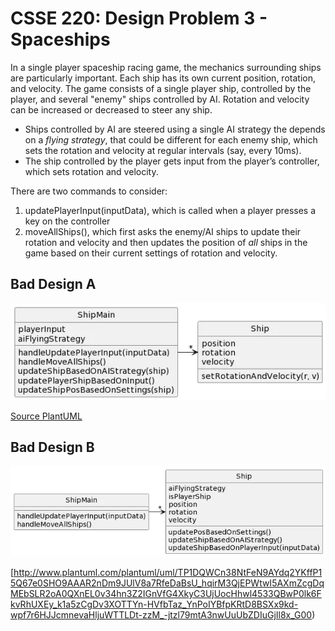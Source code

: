 # CSSE 220: Design Problem 3 - Spaceships
In a single player spaceship racing game, the mechanics surrounding ships are particularly important.  Each ship has its own current position, rotation, and velocity.  The game consists of a single player ship, controlled by the player, and several "enemy" ships controlled by AI.  Rotation and velocity can be increased or decreased to steer any ship. 
  - Ships controlled by AI are steered using a single AI strategy the depends on a *flying strategy*, that could be different for each enemy ship, which sets the rotation and velocity at regular intervals (say, every 10ms). 
  - The ship controlled by the player gets input from the player’s controller, which sets rotation and velocity. 

There are two commands to consider: 
  1. updatePlayerInput(inputData), which is called when a player presses a key on the controller 
  2. moveAllShips(), which first asks the enemy/AI ships to update their rotation and velocity and then updates the position of *all* ships in the game based on their current settings of rotation and velocity.

## Bad Design A
<img src="DP3_A.png" alt="Bad Design A" width="800"/>

[Source PlantUML](http://www.plantuml.com/plantuml/uml/NP31QiCm38RlVWhJKpgsLnZD68CUoih2TXUnICLSsLXA88oz--pCoq8lGlh_tv-H3gAGTBnw8v_44H9ShUZiCTT4_UAOteE8xIuKJq1iluorqSECwSXnr3m1lVYPUEWqWU8mP-a2x3o-HvU5yt-ueLAVGM6_XavXmjRxmfUcoEFoginF8EXUkJt-aHl9Qisiv4ro-UG6SWvItGvLYGUf5FEzMUrthI2a53YtAIZKTa8VUjAobg2-LQDbzr6D9jtRQPznPZtImwFTtUqMiZaWktp87m00)

## Bad Design B
<img src="DP3_B.png" alt="Bad Design B" width="800"/>

[http://www.plantuml.com/plantuml/uml/TP1DQWCn38NtFeN9AYdq2YKffP15Q67e0SHO9AAAR2nDm9JUlV8a7RfeDaBsU_hqirM3QjEPWtwI5AXmZcgDqMEbSLR2oA0QXnEL0v34hn3Z2IGnVfG4XkyC3UjUocHhwl4533QBwP0lk6FkvRhUXEy_k1a5zCgDv3XOTTYn-HVfbTaz_YnPoIYBfpKRtD8BSXx9kd-wpf7r6HJJcmnevaHljuWTTLDt-zzM_-jtzl79mtA3nwUuUbZDIuGjIl8x_G00)

